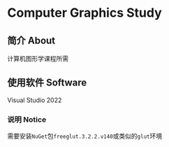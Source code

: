 # Computer Graphics Study

## 简介 About

计算机图形学课程所需

## 使用软件 Software

Visual Studio 2022

### 说明 Notice

需要安装`NuGet`包`freeglut.3.2.2.v140`或类似的`glut`环境

